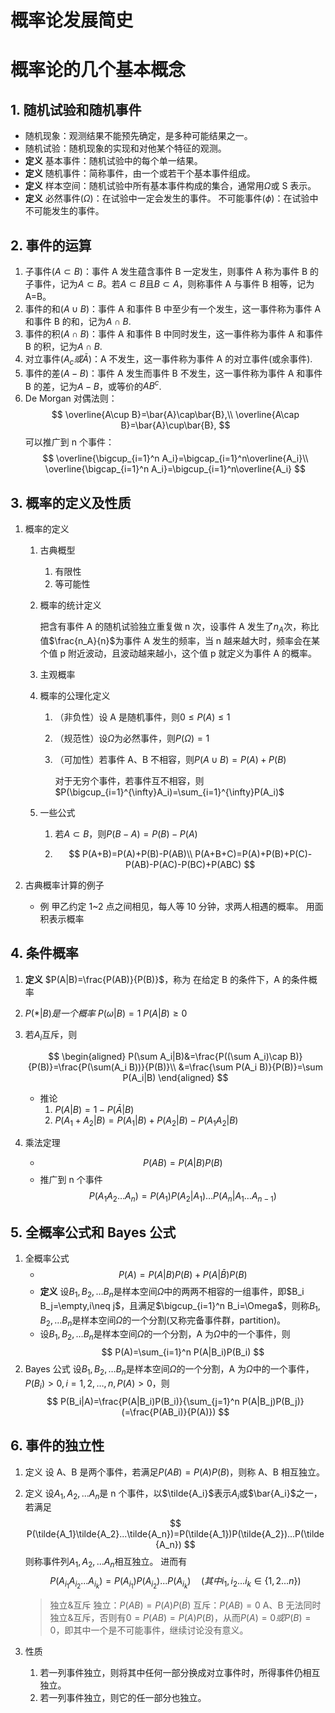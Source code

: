# 概率论发展简史

# 概率论的几个基本概念

## 1. 随机试验和随机事件

-   随机现象：观测结果不能预先确定，是多种可能结果之一。
-   随机试验：随机现象的实现和对他某个特征的观测。
-   **定义** 基本事件：随机试验中的每个单一结果。
-   **定义** 随机事件：简称事件，由一个或若干个基本事件组成。
-   **定义** 样本空间：随机试验中所有基本事件构成的集合，通常用$\Omega$或 S 表示。
-   **定义**
    必然事件($\Omega$)：在试验中一定会发生的事件。
    不可能事件($\phi$)：在试验中不可能发生的事件。

## 2. 事件的运算

1. 子事件($A\subset B$)：事件 A 发生蕴含事件 B 一定发生，则事件 A 称为事件 B 的子事件，记为$A\subset B$。若$A \subset B$且$B\subset A$，则称事件 A 与事件 B 相等，记为 A=B。
2. 事件的和($A\cup B$)：事件 A 和事件 B 中至少有一个发生，这一事件称为事件 A 和事件 B 的和，记为$A\cap B$.
3. 事件的积($A\cap B$)：事件 A 和事件 B 中同时发生，这一事件称为事件 A 和事件 B 的积，记为$A\cap B$.
4. 对立事件($A_c或\bar{A}$)：A 不发生，这一事件称为事件 A 的对立事件(或余事件).
5. 事件的差($A-B$)：事件 A 发生而事件 B 不发生，这一事件称为事件 A 和事件 B 的差，记为$A-B$，或等价的$AB^c$.
6. De Morgan 对偶法则：
    $$
    \overline{A\cup B}=\bar{A}\cap\bar{B},\\
    \overline{A\cap B}=\bar{A}\cup\bar{B},
    $$
    可以推广到 n 个事件：
    $$
    \overline{\bigcup_{i=1}^n A_i}=\bigcap_{i=1}^n\overline{A_i}\\
    \overline{\bigcap_{i=1}^n A_i}=\bigcup_{i=1}^n\overline{A_i}
    $$

## 3. 概率的定义及性质

1. 概率的定义

    1. 古典概型
       1. 有限性
       2. 等可能性

    2. 概率的统计定义

        把含有事件 A 的随机试验独立重复做 n 次，设事件 A 发生了$n_A$次，称比值$\frac{n_A}{n}$为事件 A 发生的频率，当 n 越来越大时，频率会在某个值 p 附近波动，且波动越来越小，这个值 p 就定义为事件 A 的概率。

    3. 主观概率

    4. 概率的公理化定义

        1. （非负性）设 A 是随机事件，则$0\leq P(A)\leq 1$

        2. （规范性）设$\Omega$为必然事件，则$P(\Omega)=1$

        3. （可加性）若事件 A、B 不相容，则$P(A\cup B)=P(A)+P(B)$

            对于无穷个事件，若事件互不相容，则$P(\bigcup_{i=1}^{\infty}A_i)=\sum_{i=1}^{\infty}P(A_i)$

    5. 一些公式

        1. 若$A\subset B$，则$P(B-A)=P(B)-P(A)$

        2. $$
           P(A+B)=P(A)+P(B)-P(AB)\\
           P(A+B+C)=P(A)+P(B)+P(C)-P(AB)-P(AC)-P(BC)+P(ABC)
           $$

2. 古典概率计算的例子

    - 例
      甲乙约定 1~2 点之间相见，每人等 10 分钟，求两人相遇的概率。
      用面积表示概率

## 4. 条件概率

1.  **定义** $P(A|B)=\frac{P(AB)}{P(B)}$，称为 在给定 B 的条件下，A 的条件概率
2.  $P(*|B)是一个概率$
    $P(\omega |B)=1$
    $P(A|B)\ge 0$
3.  若${A_i}$互斥，则

    $$
    \begin{aligned}
    P(\sum A_i|B)&=\frac{P((\sum A_i)\cap B)}{P(B)}=\frac{P(\sum(A_i B))}{P(B)}\\
    &=\frac{\sum P(A_i B)}{P(B)}=\sum P(A_i|B)
    \end{aligned}
    $$

    -   推论
        1. $P(A|B)=1-P(\bar{A}|B)$
        2. $P(A_1+A_2|B)=P(A_1|B)+P(A_2|B)-P(A_1 A_2|B)$

4.  乘法定理

    -   $$
        P(AB)=P(A|B)P(B)
        $$
    -   推广到 n 个事件
        $$
        P(A_1 A_2\dots A_n)=P(A_1)P(A_2|A_1)\dots P(A_n|A_1 \dots A_{n-1})
        $$

## 5. 全概率公式和 Bayes 公式

1. 全概率公式
    - $$
      P(A)=P(A|B)P(B)+P(A|\bar{B})P(B)
      $$
    - **定义** 设$B_1,B_2,\dots B_n$是样本空间$\Omega$中的两两不相容的一组事件，即$B_i B_j=\empty,i\neq j$，且满足$\bigcup_{i=1}^n B_i=\Omega$，则称$B_1,B_2,\dots B_n$是样本空间$\Omega$的一个分割(又称完备事件群，partition)。
    - 设${B_1,B_2,\dots B_n}$是样本空间$\Omega$的一个分割，A 为$\Omega$中的一个事件，则
        $$
        P(A)=\sum_{i=1}^n P(A|B_i)P(B_i)
        $$
2. Bayes 公式
   设${B_1,B_2,\dots B_n}$是样本空间$\Omega$的一个分割，A 为$\Omega$中的一个事件，$P(B_i)>0,i=1,2,\dots,n,P(A)>0$，则
    $$
    P(B_i|A)=\frac{P(A|B_i)P(B_i)}{\sum_{j=1}^n P(A|B_j)P(B_j)}(=\frac{P(AB_i)}{P(A)})
    $$

## 6. 事件的独立性

1.  定义
    设 A、B 是两个事件，若满足$P(AB)=P(A)P(B)$，则称 A、B 相互独立。

2.  定义
    设$A_1,A_2,...A_n$是 n 个事件，以$\tilde{A_i}$表示$A_i$或$\bar{A_i}$之一，若满足
    $$
    P(\tilde{A_1}\tilde{A_2}...\tilde{A_n})=P(\tilde{A_1})P(\tilde{A_2})...P(\tilde{A_n})
    $$
    则称事件列$A_1,A_2,...A_n$相互独立。
    进而有
    $$
    P(A_{i_1}A_{i_2}...A_{i_k})=P(A_{i_1})P(A_{i_2})...P(A_{i_k})\quad(其中i_1,i_2...i_k\in \{1,2...n\})
    $$
    > 独立&互斥
    > 独立：$P(AB)=P(A)P(B)$
    > 互斥：$P(AB)=0$
    > A、B 无法同时独立&互斥，否则有$0=P(AB)=P(A)P(B)$，从而$P(A)=0或P(B)=0$，即其中一个是不可能事件，继续讨论没有意义。
3.  性质
    1.  若一列事件独立，则将其中任何一部分换成对立事件时，所得事件仍相互独立。
    2.  若一列事件独立，则它的任一部分也独立。
